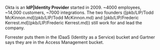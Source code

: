 Okta is an **IdP|Identity Provider** started in 2009. ~4000 employees, ~14,000 customers, ~7000 integrations. The two founders ([pkb/LIP/Todd McKinnon.md](pkb/LIP/Todd McKinnon.md) and [pkb/LIP/Frederic Kerrest.md](pkb/LIP/Frederic Kerrest.md)) still work for and lead the company.

Forrester puts them in the IDaaS (Identity as a Service) bucket and Gartner says they are in the Access Management bucket. 